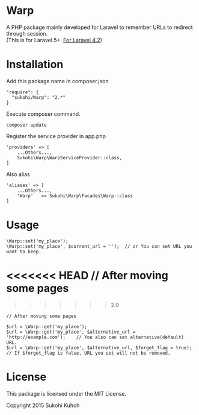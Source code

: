 # Warp
A PHP package mainly developed for Laravel to remember URLs to redirect through session.  
(This is for Laravel 5+. [For Laravel 4.2](https://github.com/SUKOHI/Warp/tree/1.0))

Installation
====

Add this package name in composer.json

    "require": {
      "sukohi/Warp": "2.*"
    }

Execute composer command.

    composer update

Register the service provider in app.php

    'providers' => [
        ...Others...,  
        Sukohi\Warp\WarpServiceProvider::class,
    ]

Also alias

    'aliases' => [
        ...Others...,  
        'Warp'   => Sukohi\Warp\Facades\Warp::class
    ]

Usage
====

    \Warp::set('my_place');
    \Warp::set('my_place', $current_url = '');  // or You can set URL you want to keep.

<<<<<<< HEAD
    // After moving some pages 
=======
>>>>>>> 2.0

    // After moving some pages 

    $url = \Warp::get('my_place');
    $url = \Warp::get('my_place', $alternative_url = 'http://example.com');    // You also can set alternative(default) URL.
    $url = \Warp::get('my_place', $alternative_url, $forget_flag = true);      // If $forget_flag is false, URL you set will not be removed.

License
====
This package is licensed under the MIT License.

Copyright 2015 Sukohi Kuhoh
